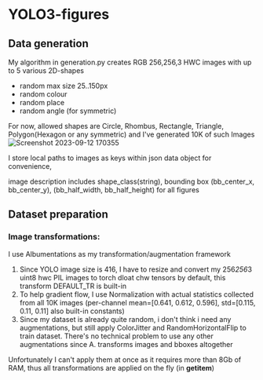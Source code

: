 # YOLO3-figures
## Data generation
My algorithm in generation.py creates RGB 256,256,3 HWC images with up to 5 various 2D-shapes

* random max size 25..150px
* random colour
* random place
* random angle (for symmetric)

For now, allowed shapes are Circle, Rhombus, Rectangle, Triangle, Polygon(Hexagon or any symmetric) and I've generated 10K of such Images
![Screenshot 2023-09-12 170355](https://github.com/Axik0/YOLO3-figures/assets/100946131/d312f430-d323-4dde-ab0a-865ae0942e66)


I store local paths to images as keys within json data object for convenience, 

image description includes shape_class(string), bounding box (bb_center_x, bb_center_y), (bb_half_width, bb_half_height) for all figures
## Dataset preparation
### Image transformations: 
I use Albumentations as my transformation/augmentation framework
1. Since YOLO image size is 416, I have to resize and convert my 256*256*3 uint8 hwc PIL images to torch dloat chw tensors by default, this transform DEFAULT_TR is built-in
2. To help gradient flow, I use Normalization with actual statistics collected from all 10K images
   (per-channel mean=[0.641, 0.612, 0.596], std=[0.115, 0.11, 0.11] also built-in constants)
4. Since my dataset is already quite random, i don't think i need any augmentations, but still apply ColorJitter and RandomHorizontalFlip to train dataset. There's no technical problem to use any other augmentations since A. transforms images and bboxes altogether

Unfortunately I can't apply them at once as it requires more than 8Gb of RAM, thus all transformations are applied on the fly (in __getitem__)
